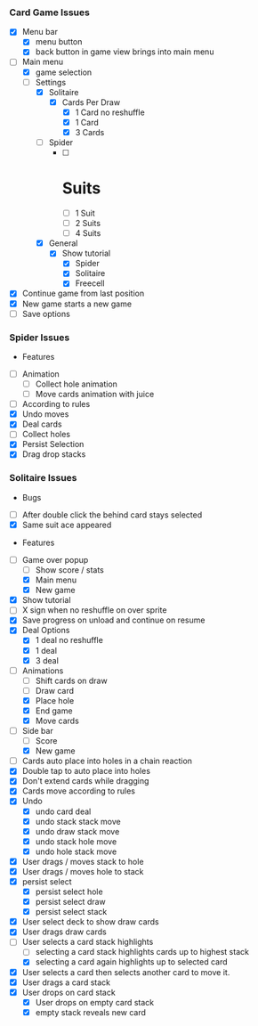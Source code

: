### Card Game Issues

- [x] Menu bar
  -  [x] menu button
  -  [x] back button in game view brings into main menu
- [ ] Main menu
   - [x] game selection
   - [ ] Settings
     - [x] Solitaire
       - [x] Cards Per Draw
            - [x] 1 Card no reshuffle
            - [x] 1 Card
            - [x] 3 Cards
     - [ ] Spider
       - [ ] # Suits
         - [ ] 1 Suit
         - [ ] 2 Suits
         - [ ] 4 Suits
     - [x] General
       - [x] Show tutorial
         - [x] Spider
         - [x] Solitaire
         - [x] Freecell
- [x] Continue game from last position
- [x] New game starts a new game
- [ ] Save options

### Spider Issues

* Features
- [ ] Animation
  - [ ] Collect hole animation
  - [ ] Move cards animation with juice
- [ ] According to rules
- [x] Undo moves
- [x] Deal cards
- [ ] Collect holes
- [x] Persist Selection
- [x] Drag drop stacks

### Solitaire Issues
* Bugs
- [ ] After double click the behind card stays selected
- [x] Same suit ace appeared

* Features
- [ ] Game over popup
  - [ ] Show score / stats
  - [x] Main menu
  - [x] New game
- [x] Show tutorial
- [ ] X sign when no reshuffle on over sprite
- [x] Save progress on unload and continue on resume
- [x] Deal Options
  - [x] 1 deal no reshuffle
  - [x] 1 deal 
  - [x] 3 deal
- [ ] Animations
  - [ ] Shift cards on draw
  - [ ] Draw card
  - [x] Place hole
  - [x] End game
  - [x] Move cards
- [ ] Side bar
  - [ ] Score
  - [x] New game
- [ ] Cards auto place into holes in a chain reaction
- [x] Double tap to auto place into holes
- [x] Don't extend cards while dragging
- [x] Cards move according to rules
- [x] Undo
   - [x] undo card deal
   - [x] undo stack stack move
   - [x] undo draw stack move
   - [x] undo stack hole move
   - [x] undo hole stack move
- [x] User drags / moves stack to hole
- [x] User drags / moves hole to stack
- [x] persist select
  - [x] persist select hole
  - [x] persist select draw
  - [x] persist select stack
- [x] User select deck to show draw cards
- [x] User drags draw cards
- [ ] User selects a card stack highlights
  - [ ] selecting a card stack highlights cards up to highest stack
  - [x] selecting a card  again highlights up to selected card
- [x] User selects a card then selects another card to move it.
- [x] User drags a card stack
- [x] User drops on card stack
  - [x] User drops on empty card stack
  - [x] empty stack reveals new card
